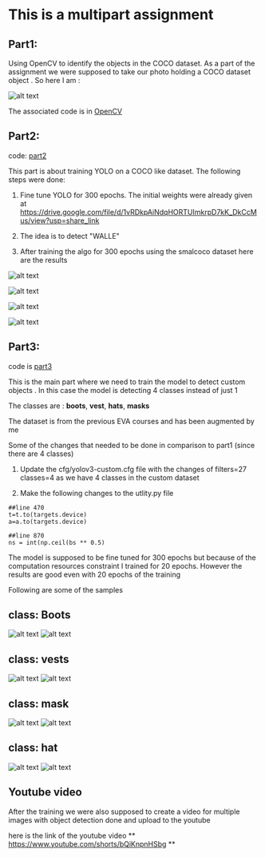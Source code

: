 # This is a multipart assignment 

## Part1:

Using OpenCV to identify the objects in the COCO dataset. 
As a part of the assignment we were supposed to take our photo holding a COCO dataset object . So here I am :

![alt text](OpenCV/rohit_coco_detected.png "Title")


The associated code is in [OpenCV](https://github.com/TSAI-EVA8/YOLO_Session12/blob/master/OpenCV/Yolo_CV2.ipynb)


## Part2:
code: 
[part2](https://github.com/TSAI-EVA8/YOLO_Session12/blob/master/part1/YoloV3Sample_Part1.ipynb)

This part is about training YOLO on a COCO like dataset. The following steps were done:
 1. Fine tune YOLO for 300 epochs. The initial weights were already given at  https://drive.google.com/file/d/1vRDkpAiNdqHORTUImkrpD7kK_DkCcMus/view?usp=share_link

2. The idea is to detect "WALLE" 

3. After training the algo for 300 epochs using the smalcoco dataset here are the results

![alt text](part1/walle1.png "Title")

![alt text](part1/walle2.png "Title")

![alt text](part1/walle3.png "Title")

![alt text](part1/walle4.png "Title")


## Part3:
code is [part3](https://github.com/TSAI-EVA8/YOLO_Session12/blob/master/part2/YoloV3Sample_Part2.ipynb)

This is the main part where we need to train the model to detect custom objects . In this case the model is detecting 4 classes instead of just 1

The classes are : **boots**, **vest**, **hats**, **masks**

The dataset is from the previous EVA courses and has been augmented by me

Some of the changes that needed to be done in comparison to part1 (since there are 4 classes)

1. Update the cfg/yolov3-custom.cfg file with the changes of
filters=27
classes=4
as we have 4 classes in the custom dataset

2. Make the following changes to the utlity.py file
```
##line 470
t=t.to(targets.device)
a=a.to(targets.device)

##line 870
ns = int(np.ceil(bs ** 0.5)
```



The model is supposed to be fine tuned for 300 epochs but because of the computation resources constraint I trained for 20 epochs. 
However the results are good even with 20 epochs of the training

Following are some of the samples 

## class: Boots
![alt text](part2/test_images/boots1.jpg "Title")
![alt text](part2/test_images/boots4.jpg "Title")

## class: vests
![alt text](part2/test_images/vest1.jpg "Title")
![alt text](part2/test_images/vest4.jpg "Title")

## class: mask
![alt text](part2/test_images/mask1.jpg "Title")
![alt text](part2/test_images/mask4.jpg "Title")


## class: hat
![alt text](part2/test_images/hat1.jpg "Title")
![alt text](part2/test_images/hat4.jpg "Title")


## Youtube video

After the training we were also supposed to create a video for multiple images with object detection done and upload to the youtube

here is the link of the youtube video
** https://www.youtube.com/shorts/bQiKnpnHSbg **




